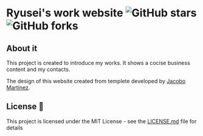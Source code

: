 # Ryusei's work website  ![GitHub stars](https://img.shields.io/github/stars/RyuseiNomi/RyuseiWorkWebsite) ![GitHub forks](https://img.shields.io/github/forks/RyuseiNomi/RyuseiWorkWebsite)

## About it

This project is created to introduce my works. It shows a cocise business content and my contacts.

The design of this website created  from templete developed by [Jacobo Martínez](https://github.com/cobidev).

## License 📄

This project is licensed under the MIT License - see the [LICENSE.md](LICENSE.md) file for details
